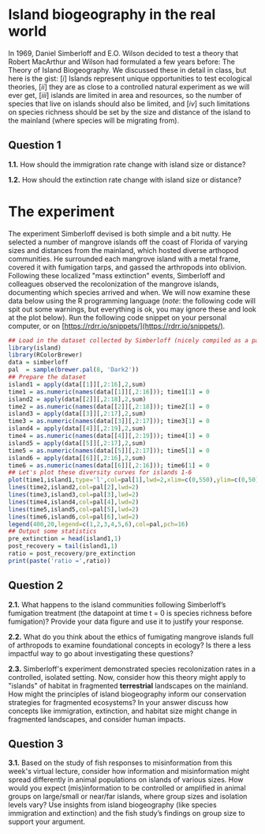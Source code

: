 # Island biogeography in the real world

In 1969, Daniel Simberloff and E.O. Wilson decided to test a theory that Robert MacArthur and Wilson had formulated a few years before: The Theory of Island Biogeography. 
We discussed these in detail in class, but here is the gist: [_i_] Islands represent unique opportunities to test ecological theories, 
[_ii_] they are as close to a controlled natural experiment as we will ever get,
[_iii_] islands are limited in area and resources, so the number of species that live on islands should also be limited, and
[_iv_] such limitations on species richness should be set by the size and distance of the island to the mainland (where species will be migrating from).

## Question 1

**1.1.** How should the immigration rate change with island size or distance?

**1.2.** How should the extinction rate change with island size or distance?

# The experiment
The experiment Simberloff devised is both simple and a bit nutty. 
He selected a number of mangrove islands off the coast of Florida of varying sizes and distances from the mainland, which hosted diverse arthopod communities. 
He surrounded each mangrove island with a metal frame, covered it with fumigation tarps, and gassed the arthropods into oblivion. 
Following these localized "mass extinction" events, Simberloff and colleagues observed the recolonization of the mangrove islands, documenting which species arrived and when. 
We will now examine these data below using the R programming language 
(_note_: the following code will spit out some warnings, but everything is ok, you may ignore these and look at the plot below). 
Run the following code snippet on your personal computer, or on [https://rdrr.io/snippets/](https://rdrr.io/snippets/).

```r
## Load in the dataset collected by Simberloff (nicely compiled as a package!)
library(island)
library(RColorBrewer)
data = simberloff
pal  = sample(brewer.pal(8, 'Dark2'))
## Prepare the dataset
island1 = apply(data[[1]][,2:16],2,sum)
time1 = as.numeric(names(data[[1]][,2:16])); time1[1] = 0
island2 = apply(data[[2]][,2:18],2,sum)
time2 = as.numeric(names(data[[2]][,2:18])); time2[1] = 0
island3 = apply(data[[3]][,2:17],2,sum)
time3 = as.numeric(names(data[[3]][,2:17])); time3[1] = 0
island4 = apply(data[[4]][,2:19],2,sum)
time4 = as.numeric(names(data[[4]][,2:19])); time4[1] = 0
island5 = apply(data[[5]][,2:17],2,sum)
time5 = as.numeric(names(data[[5]][,2:17])); time5[1] = 0
island6 = apply(data[[6]][,2:16],2,sum)
time6 = as.numeric(names(data[[6]][,2:16])); time6[1] = 0
## Let's plot these diversity curves for islands 1-6
plot(time1,island1,type='l',col=pal[1],lwd=2,xlim=c(0,550),ylim=c(0,50),xlab='Time', ylab='Island species richness')
lines(time2,island2,col=pal[2],lwd=2)
lines(time3,island3,col=pal[3],lwd=2)
lines(time4,island4,col=pal[4],lwd=2)
lines(time5,island5,col=pal[5],lwd=2)
lines(time6,island6,col=pal[6],lwd=2)
legend(400,20,legend=c(1,2,3,4,5,6),col=pal,pch=16)
## Output some statistics
pre_extinction = head(island1,1)
post_recovery = tail(island1,1)
ratio = post_recovery/pre_extinction
print(paste('ratio =',ratio))
```

## Question 2

**2.1.** What happens to the island communities following Simberloff’s fumigation treatment (the datapoint at time t = 0 is species richness before fumigation)? 
Provide your data figure and use it to justify your response.

**2.2.** What do you think about the ethics of fumigating mangrove islands full of arthropods to examine foundational concepts in ecology? 
Is there a less impactful way to go about investigating these questions?

**2.3.** Simberloff's experiment demonstrated species recolonization rates in a controlled, isolated setting. 
Now, consider how this theory might apply to "islands" of habitat in fragmented **terrestrial** landscapes on the mainland.
How might the principles of island biogeography inform our conservation strategies for fragmented ecosystems?
In your answer discuss how concepts like immigration, extinction, and habitat size might change in fragmented landscapes, and consider human impacts.

## Question 3

**3.1.** Based on the study of fish responses to misinformation from this week's virtual lecture, consider how information and misinformation might spread differently in animal populations on islands of various sizes. How would you expect (mis)information to be controlled or amplified in animal groups on large/small or near/far islands, where group sizes and isolation levels vary? Use insights from island biogeography (like species immigration and extinction) and the fish study’s findings on group size to support your argument.
